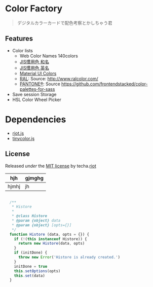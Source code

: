 Color Factory
======================
> デジタルカラーカードで配色考察とかしちゃう君

## Features
* Color lists
    * Web Color Names 140colors
    * [JIS慣用色 和名](http://www.color-sample.com/popular/jiscolor/ja/)
    * [JIS慣用色 英名](http://www.color-sample.com/popular/jiscolor/en/)
    * [Material UI Colors](http://material.io/guidelines/style/color.html#color-color-palette "kgfhnf")
    * [RAL](http://www.ral-farben.de/): Source: http://www.ralcolor.com/
    * [PANTONE®](http://www.pantone.com): Source https://github.com/frontendstacked/color-palettes-for-sass
* Save session Storage
* HSL Color Wheel Picker

# Dependencies
* [riot.js][riot]
* [tinycolor.js](http://github.com/bgrins/TinyColor)

## License
Released _under_ the [MIT license](LICENSE.txt) by techa.[riot][]

|hjh|gjmghg|
|---|---|
|hjmhj|jh|

```js

  /**
   * Histore
   *
   * @class Histore
   * @param {object} data
   * @param {object} [opts={}]
   */
  function Histore (data, opts = {}) {
    if (!(this instanceof Histore)) {
      return new Histore(data, opts)
    }
    if (initDone) {
      throw new Error('Histore is already created.')
    }
    initDone = true
    this.setOptions(opts)
    this.set(data)
  }

```


<!--hjmhjmgd-->
[riot]: http://riotjs.com "ggjg"
